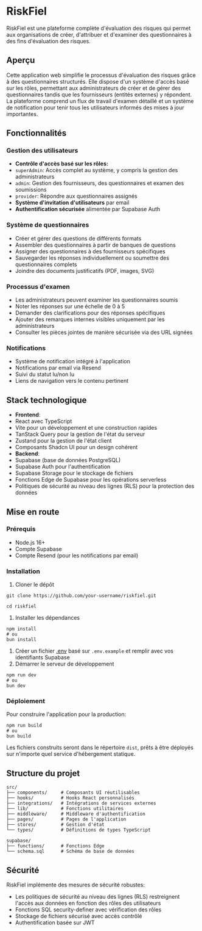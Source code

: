 # RiskFiel

RiskFiel est une plateforme complète d'évaluation des risques qui permet aux organisations de créer, d'attribuer et d'examiner des questionnaires à des fins d'évaluation des risques.

## Aperçu

Cette application web simplifie le processus d'évaluation des risques grâce à des questionnaires structurés. Elle dispose d'un système d'accès basé sur les rôles, permettant aux administrateurs de créer et de gérer des questionnaires tandis que les fournisseurs (entités externes) y répondent. La plateforme comprend un flux de travail d'examen détaillé et un système de notification pour tenir tous les utilisateurs informés des mises à jour importantes.

## Fonctionnalités

### Gestion des utilisateurs

-   **Contrôle d'accès basé sur les rôles:**
-   `superAdmin`: Accès complet au système, y compris la gestion des administrateurs
-   `admin`: Gestion des fournisseurs, des questionnaires et examen des soumissions
-   `provider`: Répondre aux questionnaires assignés
-   **Système d'invitation d'utilisateurs** par email
-   **Authentification sécurisée** alimentée par Supabase Auth

### Système de questionnaires

-   Créer et gérer des questions de différents formats
-   Assembler des questionnaires à partir de banques de questions
-   Assigner des questionnaires à des fournisseurs spécifiques
-   Sauvegarder les réponses individuellement ou soumettre des questionnaires complets
-   Joindre des documents justificatifs (PDF, images, SVG)

### Processus d'examen

-   Les administrateurs peuvent examiner les questionnaires soumis
-   Noter les réponses sur une échelle de 0 à 5
-   Demander des clarifications pour des réponses spécifiques
-   Ajouter des remarques internes visibles uniquement par les administrateurs
-   Consulter les pièces jointes de manière sécurisée via des URL signées

### Notifications

-   Système de notification intégré à l'application
-   Notifications par email via Resend
-   Suivi du statut lu/non lu
-   Liens de navigation vers le contenu pertinent

## Stack technologique

-   **Frontend**:
-   React avec TypeScript
-   Vite pour un développement et une construction rapides
-   TanStack Query pour la gestion de l'état du serveur
-   Zustand pour la gestion de l'état client
-   Composants Shadcn UI pour un design cohérent
-   **Backend**:
-   Supabase (base de données PostgreSQL)
-   Supabase Auth pour l'authentification
-   Supabase Storage pour le stockage de fichiers
-   Fonctions Edge de Supabase pour les opérations serverless
-   Politiques de sécurité au niveau des lignes (RLS) pour la protection des données

## Mise en route

### Prérequis

-   Node.js 16+
-   Compte Supabase
-   Compte Resend (pour les notifications par email)

### Installation

1.  Cloner le dépôt
```
git clone https://github.com/your-username/riskfiel.git

cd riskfiel
```

1.  Installer les dépendances
```
npm install
# ou
bun install
```
  
1.  Créer un fichier [.env](about:blank) basé sur `.env.example` et remplir avec vos identifiants Supabase
2.  Démarrer le serveur de développement
```
npm run dev
# ou
bun dev
```
  

### Déploiement

Pour construire l'application pour la production:
```
npm run build
# ou
bun build
```
  

Les fichiers construits seront dans le répertoire `dist`, prêts à être déployés sur n'importe quel service d'hébergement statique.

## Structure du projet
```
src/
├── components/     # Composants UI réutilisables
├── hooks/          # Hooks React personnalisés
├── integrations/   # Intégrations de services externes
├── lib/            # Fonctions utilitaires
├── middleware/     # Middleware d'authentification
├── pages/          # Pages de l'application
├── stores/         # Gestion d'état
└── types/          # Définitions de types TypeScript

supabase/
├── functions/      # Fonctions Edge
└── schema.sql      # Schéma de base de données
```
  

## Sécurité

RiskFiel implémente des mesures de sécurité robustes:

-   Les politiques de sécurité au niveau des lignes (RLS) restreignent l'accès aux données en fonction des rôles des utilisateurs
-   Fonctions SQL security-definer avec vérification des rôles
-   Stockage de fichiers sécurisé avec accès contrôlé
-   Authentification basée sur JWT